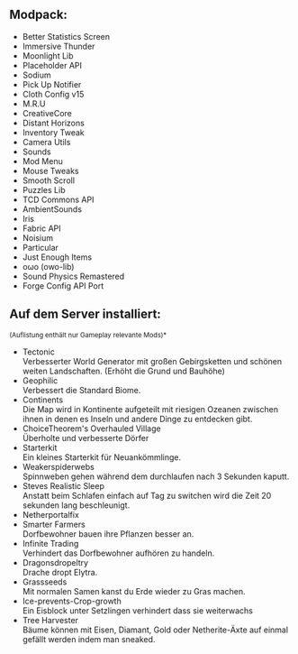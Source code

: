 ## Modpack: ##
- Better Statistics Screen
- Immersive Thunder
- Moonlight Lib
- Placeholder API
- Sodium
- Pick Up Notifier
- Cloth Config v15
- M.R.U
- CreativeCore
- Distant Horizons
- Inventory Tweak
- Camera Utils
- Sounds
- Mod Menu
- Mouse Tweaks
- Smooth Scroll
- Puzzles Lib
- TCD Commons API
- AmbientSounds
- Iris
- Fabric API
- Noisium
- Particular
- Just Enough Items
- oωo (owo-lib)
- Sound Physics Remastered
- Forge Config API Port

## Auf dem Server installiert: ##
<sup>(Auflistung enthält nur Gameplay relevante Mods)*</sup>
- Tectonic\
  Verbesserter World Generator mit großen Gebirgsketten und schönen weiten Landschaften. (Erhöht die Grund und Bauhöhe)
- Geophilic\
  Verbessert die Standard Biome.
- Continents\
  Die Map wird in Kontinente aufgeteilt mit riesigen Ozeanen zwischen ihnen in denen es Inseln und andere Dinge zu entdecken gibt.
- ChoiceTheorem's Overhauled Village\
  Überholte und verbesserte Dörfer
- Starterkit\
  Ein kleines Starterkit für Neuankömmlinge.
- Weakerspiderwebs\
  Spinnweben gehen während dem durchlaufen nach 3 Sekunden kaputt.
- Steves Realistic Sleep\
  Anstatt beim Schlafen einfach auf Tag zu switchen wird die Zeit 20 sekunden lang beschleunigt.
- Netherportalfix
- Smarter Farmers\
  Dorfbewohner bauen ihre Pflanzen besser an.
- Infinite Trading\
  Verhindert das Dorfbewohner aufhören zu handeln.
- Dragonsdropeltry\
  Drache dropt Elytra.
- Grassseeds\
  Mit normalen Samen kanst du Erde wieder zu Gras machen.
- Ice-prevents-Crop-growth\
  Ein Eisblock unter Setzlingen verhindert dass sie weiterwachs
- Tree Harvester\
  Bäume können mit Eisen, Diamant, Gold oder Netherite-Äxte auf einmal gefällt werden indem man sneaked.

